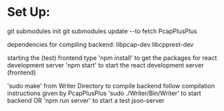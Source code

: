 # Set Up:

git submodules init
git submodules update
--to fetch PcapPlusPlus

dependencies for compiling backend:
libpcap-dev
libcpprest-dev

starting the (test) frontend
type 'npm install' to get the packages for react development server
'npm start' to start the react development server (frontend)

'sudo make' from Writer Directory to compile backend
follow compilation instructions given by PcapPlusPlus
'sudo ./Writer/Bin/Writer' to start backend
OR
'npm run server' to start a test json-server

